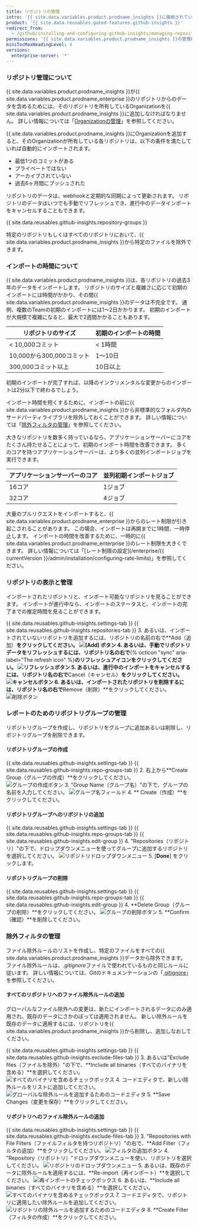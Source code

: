 ```yaml
---
title: リポジトリの管理
intro: '{{ site.data.variables.product.prodname_insights }}に接続されているリポジトリと、各リポジトリのメトリクスに含まれるデータを管理できます。'
product: '{{ site.data.reusables.gated-features.github-insights }}'
redirect_from:
  - /github/installing-and-configuring-github-insights/managing-repositories
permissions: '{{ site.data.variables.product.prodname_insights }}の管理権限を持つ人は、リポジトリを管理できます。'
miniTocMaxHeadingLevel: 4
versions:
  enterprise-server: '*'
---
```


### リポジトリ管理について

{{ site.data.variables.product.prodname_insights }}が{{ site.data.variables.product.prodname_enterprise }}のリポジトリからのデータを含めるためには、そのリポジトリを所有しているOrganizationを{{ site.data.variables.product.prodname_insights }}に追加しなければなりません。 詳しい情報については「[Organizationの管理](/github/installing-and-configuring-github-insights/managing-organizations)」を参照してください。

{{ site.data.variables.product.prodname_insights }}にOrganizationを追加すると、そのOrganizationが所有している各リポジトリは、以下の条件を満たしていれば自動的にインポートされます。
- 最低1つのコミットがある
- プライベートではない
- アーカイブされていない
- 過去6ヶ月間にプッシュされた

リポジトリのデータは、webhookと定期的な同期によって更新されます。 リポジトリのデータはいつでも手動でリフレッシュでき、進行中のデータインポートをキャンセルすることもできます。

{{ site.data.reusables.github-insights.repository-groups }}

特定のリポジトリもしくはすべてのリポジトリにおいて、{{ site.data.variables.product.prodname_insights }}から特定のファイルを除外できます。

### インポートの時間について

{{ site.data.variables.product.prodname_insights }}は、各リポジトリの過去3年のデータをインポートします。 リポジトリのサイズと複雑さに応じて初期のインポートには時間がかかり、その間{{ site.data.variables.product.prodname_insights }}のデータは不完全です。 通例、複数のTeamの初期のインポートには1～2日かかります。 初期のインポートが大規模で複雑になると、最大で2週間かかることもあります。

| リポジトリのサイズ           | 初期のインポートの時間 |
| ------------------- | ----------- |
| < 10,000コミット        | < 1時間       |
| 10,000から300,000コミット | 1～10日       |
| 300,000コミット以上       | 10日以上       |

初期のインポートが完了すれば、以降のインクリメンタルな変更からのインポートは2分以下で終わるでしょう。

インポート時間を短くするために、インポートの前に{{ site.data.variables.product.prodname_insights }}から非標準的なフォルダ内のサードパーティライブラリを除外しておくことができます。 詳しい情報については「[除外フィルタの管理](#managing-exclusion-filters)」を参照してください。

大きなリポジトリを数多く持っているなら、アプリケーションサーバーにコアをたくさん持たせることによって、初期のインポート時間を改善できます。 多くのコアを持つアプリケーションサーバーは、より多くの並列インポートジョブを実行できます。

| アプリケーションサーバーのコア | 並列初期インポートジョブ |
| --------------- | ------------ |
| 16コア            | 1ジョブ         |
| 32コア            | 4ジョブ         |

大量のプルリクエストをインポートすると、{{ site.data.variables.product.prodname_enterprise }}からのレート制限が引き起こされることがあります。 この場合、インポートは再開までに1時間、一時停止します。 インポートの時間を改善するために、一時的に{{ site.data.variables.product.prodname_enterprise }}のレート制限を大きくできます。 詳しい情報については「[レート制限の設定](/enterprise/{{ currentVersion }}/admin/installation/configuring-rate-limits)」を参照してください。

### リポジトリの表示と管理

インポートされたリポジトリと、インポート可能なリポジトリを見ることができます。 インポートが進行中なら、インポートのステータスと、インポートの完了までの推定時間を見ることができます。

{{ site.data.reusables.github-insights.settings-tab }}
{{ site.data.reusables.github-insights.repositories-tab }}
3. あるいは、インポートされていないリポジトリを追加するには、リポジトリの名前の右で**Add（追加）**をクリックしてください。 ![[Add] ボタン](/assets/images/help/insights/add-button.png)
4. あるいは、手動でリポジトリデータをリフレッシュするには、リポジトリ名の右で**{% octicon "sync" aria-label="The refresh icon" %}**のリフレッシュアイコンをクリックしてください。 ![リフレッシュボタン](/assets/images/help/insights/refresh-button.png)
5. あるいは、進行中のインポートをキャンセルするには、リポジトリ名の右で**Cancel（キャンセル）**をクリックしてください。 ![キャンセルボタン](/assets/images/help/insights/cancel-button.png)
6. あるいは、インポートされたリポジトリを削除するには、リポジトリ名の右で**Remove（削除）**をクリックしてください。 ![削除ボタン](/assets/images/help/insights/remove-button.png)

### レポートのためのリポジトリグループの管理

リポジトリグループを作成し、リポジトリをグループに追加あるいは削除し、リポジトリグループを削除できます。

#### リポジトリグループの作成

{{ site.data.reusables.github-insights.settings-tab }}
{{ site.data.reusables.github-insights.repo-groups-tab }}
2. 右上から**Create Group（グループの作成）**をクリックしてください。 ![グループの作成ボタン](/assets/images/help/insights/create-group.png)
3. "Group Name（グループ名）"の下で、グループの名前を入力してください。 ![グループ名フィールド](/assets/images/help/insights/group-name.png)
4. ** Create（作成）**をクリックしてください。

#### リポジトリグループへのリポジトリの追加

{{ site.data.reusables.github-insights.settings-tab }}
{{ site.data.reusables.github-insights.repo-groups-tab }}
{{ site.data.reusables.github-insights.edit-group }}
4. "Repositories（リポジトリ）"の下で、ドロップダウンメニューを使ってグループに追加するリポジトリを選択してください。 ![リポジトリドロップダウンメニュー](/assets/images/help/insights/repositories-drop-down.png)
5. [**Done**] をクリックします。

#### リポジトリグループの削除

{{ site.data.reusables.github-insights.settings-tab }}
{{ site.data.reusables.github-insights.repo-groups-tab }}
{{ site.data.reusables.github-insights.edit-group }}
4. **Delete Group（グループの削除）**をクリックしてください。 ![グループの削除ボタン](/assets/images/help/insights/delete-group.png)
5. **Confirm（確認）**を削除してください。

### 除外フィルタの管理

ファイル除外ルールのリストを作成し、特定のファイルをすべての{{ site.data.variables.product.prodname_insights }}データから除外できます。 ファイル除外ルールは、*.gitignore*ファイルで使われているものと同じルールに従います。 詳しい情報については、Gitのドキュメンテーションの「[ gitignore](https://git-scm.com/docs/gitignore)」を参照してください。

#### すべてのリポジトリへのファイル除外ルールの追加

グローバルなファイル除外への変更は、新たにインポートされるデータにのみ適用され、既存のデータにさかのぼっては適用されません。 新しい除外ルールを既存のデータに適用するには、リポジトリを{{ site.data.variables.product.prodname_insights }}から削除し、追加しなおしてください。

{{ site.data.reusables.github-insights.settings-tab }}
{{ site.data.reusables.github-insights.exclude-files-tab }}
3. あるいは"Exclude files（ファイルを除外）"の下で、**Include all binaries（すべてのバイナリを含める）**を選択してください。 ![すべてのバイナリを含めるチェックボックス](/assets/images/help/insights/include-all-binaries-global.png)
4. コードエディタで、新しい除外ルールをリストに追加してください。 ![グローバルな除外ルールを追加するためのコードエディタ](/assets/images/help/insights/global-exclusion-list.png)
5. **Save Changes（変更を保存）**をクリックしてください。

#### リポジトリへのファイル除外ルールの追加

{{ site.data.reusables.github-insights.settings-tab }}
{{ site.data.reusables.github-insights.exclude-files-tab }}
3. "Repositories with File Filters（ファイルフィルタを持つリポジトリ）"の右で、**Add Filter（フィルタの追加）**をクリックしてください。 ![フィルタの追加ボタン](/assets/images/help/insights/add-filter.png)
4. "Repository（リポジトリ）"ドロップダウンメニューを使い、リポジトリを選択してください。 ![リポジトリのドロップダウンメニュー](/assets/images/help/insights/repository-drop-down-exclude.png)
5. あるいは、既存のデータに除外ルールを適用するには、**Re-import（再インポート）**を選択してください。 ![再インポートのチェックボックス](/assets/images/help/insights/re-import-checkbox.png)
6. あるいは、**Include all binaries（すべてのバイナリを含める）**を選択してください。 ![すべてのバイナリを含めるチェックボックス](/assets/images/help/insights/include-all-binaries-repo.png)
7. コードエディタで、リポジトリに適用したい除外ルールを追加してください。 ![リポジトリの除外ルールを追加するためのコードエディタ](/assets/images/help/insights/repo-exclusion-list.png)
8. **Create Filter（フィルタの作成）**をクリックしてください。

